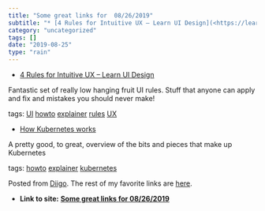 ```yaml
---
title: "Some great links for  08/26/2019"
subtitle: "* [4 Rules for Intuitive UX – Learn UI Design](<https://learnui.design/blog/4-rules-intuitive-ux.htm..."
category: "uncategorized"
tags: []
date: "2019-08-25"
type: "rain"
---
```

* [4 Rules for Intuitive UX – Learn UI Design](<https://learnui.design/blog/4-rules-intuitive-ux.html>)

Fantastic set of really low hanging fruit UI rules. Stuff that anyone can
apply and fix and mistakes you should never make!

tags: [UI](<https://www.diigo.com/user/pitosalas/UI>)
[howto](<https://www.diigo.com/user/pitosalas/howto>)
[explainer](<https://www.diigo.com/user/pitosalas/explainer>)
[rules](<https://www.diigo.com/user/pitosalas/rules>)
[UX](<https://www.diigo.com/user/pitosalas/UX>)

  * [How Kubernetes works](<https://blog.sensu.io/how-kubernetes-works>)

A pretty good, to great, overview of the bits and pieces that make up
Kubernetes

tags: [howto](<https://www.diigo.com/user/pitosalas/howto>)
[explainer](<https://www.diigo.com/user/pitosalas/explainer>)
[kubernetes](<https://www.diigo.com/user/pitosalas/kubernetes>)

Posted from [Diigo](<https://www.diigo.com>). The rest of my favorite links
are [here](<https://www.diigo.com/user/pitosalas>).


* **Link to site:** **[Some great links for  08/26/2019](None)**